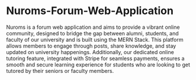 # Nuroms-Forum-Web-Application
Nuroms is a forum web application and aims to provide a vibrant online community, designed to bridge the gap between alumni, students, and faculty of our university and is built using the MERN Stack. This platform allows members to engage through posts, share knowledge, and stay updated on university happenings. Additionally, our dedicated online tutoring feature, integrated with Stripe for seamless payments, ensures a smooth and secure learning experience for students who are looking to get tutored by their seniors or faculty members.
